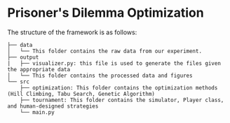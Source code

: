 # Prisoner's Dilemma Optimization
The structure of the framework is as follows:
```
├── data
│   └── This folder contains the raw data from our experiment.
├── output
|   ├── visualizer.py: this file is used to generate the files given the appropriate data
│   └── This folder contains the processed data and figures
└── src
    ├── optimization: This folder contains the optimization methods (Hill Climbing, Tabu Search, Genetic Algorithm)
    ├── tournament: This folder contains the simulator, Player class, and human-designed strategies
    └── main.py
```
